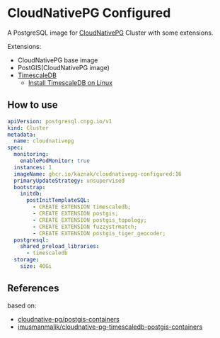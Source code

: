 # CloudNativePG Configured

A PostgreSQL image for [CloudNativePG](https://cloudnative-pg.io/) Cluster
with some extensions.

Extensions:

- CloudNativePG base image
- PostGIS(CloudNativePG image)
- [TimescaleDB](https://www.timescale.com/)
  - [Install TimescaleDB on Linux](https://docs.timescale.com/self-hosted/latest/install/installation-linux/)

## How to use

```yaml
apiVersion: postgresql.cnpg.io/v1
kind: Cluster
metadata:
  name: cloudnativepg
spec:
  monitoring:
    enablePodMonitor: true
  instances: 1
  imageName: ghcr.io/kaznak/cloudnativepg-configured:16
  primaryUpdateStrategy: unsupervised
  bootstrap:
    initdb:
      postInitTemplateSQL:
        - CREATE EXTENSION timescaledb;
        - CREATE EXTENSION postgis;
        - CREATE EXTENSION postgis_topology;
        - CREATE EXTENSION fuzzystrmatch;
        - CREATE EXTENSION postgis_tiger_geocoder;
  postgresql:
    shared_preload_libraries:
      - timescaledb
  storage:
    size: 40Gi
```

## References

based on:

- [cloudnative-pg/postgis-containers](https://github.com/cloudnative-pg/postgis-containers)
- [imusmanmalik/cloudnative-pg-timescaledb-postgis-containers](https://github.com/imusmanmalik/cloudnative-pg-timescaledb-postgis-containers)

